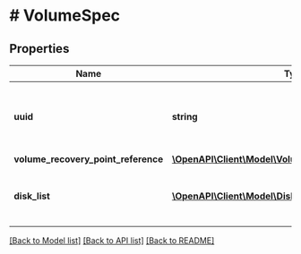 # # VolumeSpec

## Properties

Name | Type | Description | Notes
------------ | ------------- | ------------- | -------------
**uuid** | **string** | The UUID which is used to uniquely identify this Volume. |
**volume_recovery_point_reference** | [**\OpenAPI\Client\Model\VolumeRecoveryPointReference**](VolumeRecoveryPointReference.md) |  | [optional]
**disk_list** | [**\OpenAPI\Client\Model\DiskSpec[]**](DiskSpec.md) | List of associated Volume virtual disks. | [optional]

[[Back to Model list]](../../README.md#models) [[Back to API list]](../../README.md#endpoints) [[Back to README]](../../README.md)
